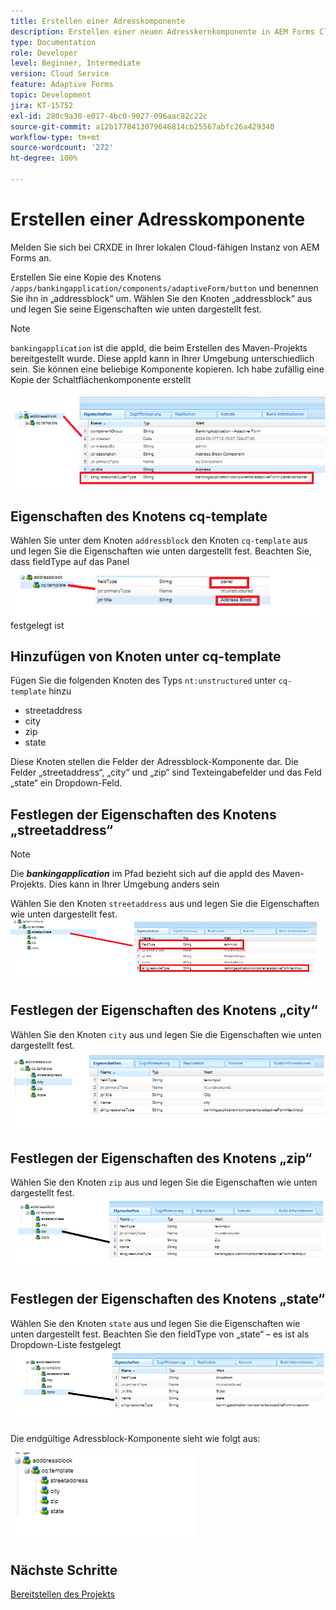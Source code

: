 ```yaml
---
title: Erstellen einer Adresskomponente
description: Erstellen einer neuen Adresskernkomponente in AEM Forms Cloud Service
type: Documentation
role: Developer
level: Beginner, Intermediate
version: Cloud Service
feature: Adaptive Forms
topic: Development
jira: KT-15752
exl-id: 280c9a30-e017-4bc0-9027-096aac82c22c
source-git-commit: a12b1778413079646814cb25567abfc26a429340
workflow-type: tm+mt
source-wordcount: '272'
ht-degree: 100%

---
```


# Erstellen einer Adresskomponente

Melden Sie sich bei CRXDE in Ihrer lokalen Cloud-fähigen Instanz von AEM Forms an.

Erstellen Sie eine Kopie des Knotens ``/apps/bankingapplication/components/adaptiveForm/button`` und benennen Sie ihn in „addressblock“ um. Wählen Sie den Knoten „addressblock“ aus und legen Sie seine Eigenschaften wie unten dargestellt fest.

>[!NOTE]
>
> ``bankingapplication`` ist die appId, die beim Erstellen des Maven-Projekts bereitgestellt wurde. Diese appId kann in Ihrer Umgebung unterschiedlich sein. Sie können eine beliebige Komponente kopieren. Ich habe zufällig eine Kopie der Schaltflächenkomponente erstellt


![address-bloc](assets/address-properties.png)

## Eigenschaften des Knotens cq-template

Wählen Sie unter dem Knoten ``addressblock`` den Knoten ``cq-template`` aus und legen Sie die Eigenschaften wie unten dargestellt fest. Beachten Sie, dass fieldType auf das Panel 
![cq-Vorlage](assets/cq-template.png) festgelegt ist

## Hinzufügen von Knoten unter cq-template

Fügen Sie die folgenden Knoten des Typs ``nt:unstructured`` unter ``cq-template`` hinzu

* streetaddress
* city
* zip
* state

Diese Knoten stellen die Felder der Adressblock-Komponente dar. Die Felder „streetaddress“, „city“ und „zip“ sind Texteingabefelder und das Feld „state“ ein Dropdown-Feld.

## Festlegen der Eigenschaften des Knotens „streetaddress“

>[!NOTE]
>
> Die **_bankingapplication_** im Pfad bezieht sich auf die appId des Maven-Projekts. Dies kann in Ihrer Umgebung anders sein

Wählen Sie den Knoten ``streetaddress`` aus und legen Sie die Eigenschaften wie unten dargestellt fest.
![street-address](assets/streetaddress.png)

## Festlegen der Eigenschaften des Knotens „city“

Wählen Sie den Knoten ``city`` aus und legen Sie die Eigenschaften wie unten dargestellt fest.
![city](assets/city.png)

## Festlegen der Eigenschaften des Knotens „zip“

Wählen Sie den Knoten ``zip`` aus und legen Sie die Eigenschaften wie unten dargestellt fest.
![zip](assets/zip.png)

## Festlegen der Eigenschaften des Knotens „state“

Wählen Sie den Knoten ``state`` aus und legen Sie die Eigenschaften wie unten dargestellt fest. Beachten Sie den fieldType von „state“ – es ist als Dropdown-Liste festgelegt
![state](assets/state.png)

Die endgültige Adressblock-Komponente sieht wie folgt aus:

![final-address](assets/crx-address-block.png)

## Nächste Schritte

[Bereitstellen des Projekts](./deploy-your-project.md)
